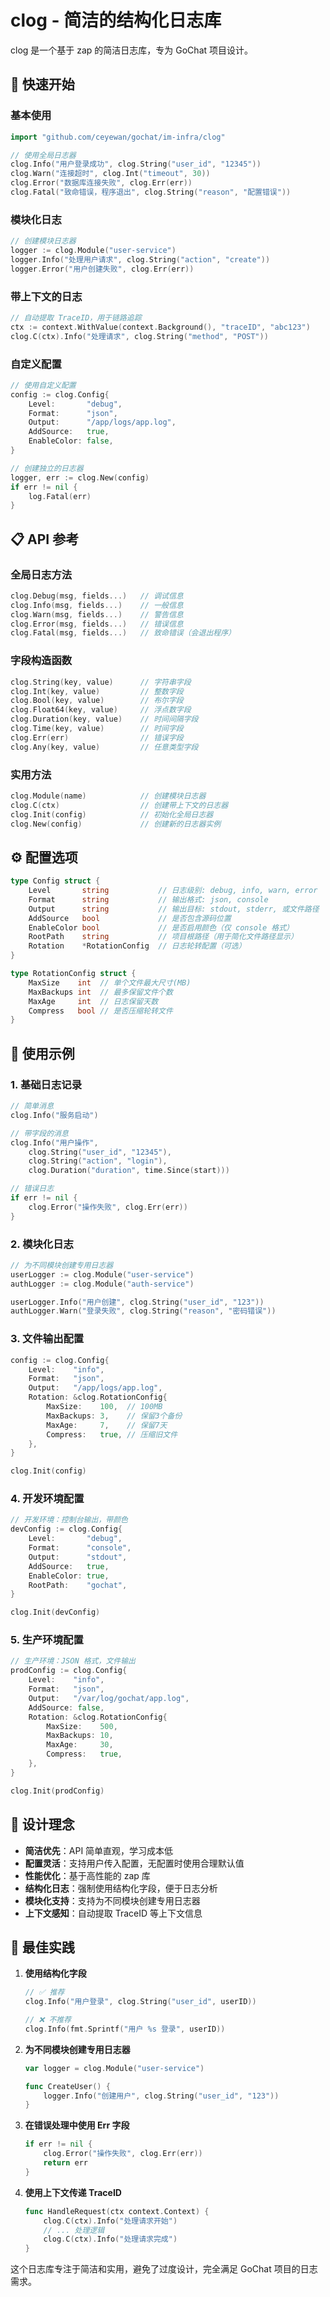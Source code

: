# clog - 简洁的结构化日志库

clog 是一个基于 zap 的简洁日志库，专为 GoChat 项目设计。

## 🚀 快速开始

### 基本使用

```go
import "github.com/ceyewan/gochat/im-infra/clog"

// 使用全局日志器
clog.Info("用户登录成功", clog.String("user_id", "12345"))
clog.Warn("连接超时", clog.Int("timeout", 30))
clog.Error("数据库连接失败", clog.Err(err))
clog.Fatal("致命错误，程序退出", clog.String("reason", "配置错误"))
```

### 模块化日志

```go
// 创建模块日志器
logger := clog.Module("user-service")
logger.Info("处理用户请求", clog.String("action", "create"))
logger.Error("用户创建失败", clog.Err(err))
```

### 带上下文的日志

```go
// 自动提取 TraceID，用于链路追踪
ctx := context.WithValue(context.Background(), "traceID", "abc123")
clog.C(ctx).Info("处理请求", clog.String("method", "POST"))
```

### 自定义配置

```go
// 使用自定义配置
config := clog.Config{
    Level:       "debug",
    Format:      "json",
    Output:      "/app/logs/app.log",
    AddSource:   true,
    EnableColor: false,
}

// 创建独立的日志器
logger, err := clog.New(config)
if err != nil {
    log.Fatal(err)
}
```

## 📋 API 参考

### 全局日志方法

```go
clog.Debug(msg, fields...)   // 调试信息
clog.Info(msg, fields...)    // 一般信息  
clog.Warn(msg, fields...)    // 警告信息
clog.Error(msg, fields...)   // 错误信息
clog.Fatal(msg, fields...)   // 致命错误（会退出程序）
```

### 字段构造函数

```go
clog.String(key, value)      // 字符串字段
clog.Int(key, value)         // 整数字段
clog.Bool(key, value)        // 布尔字段
clog.Float64(key, value)     // 浮点数字段
clog.Duration(key, value)    // 时间间隔字段
clog.Time(key, value)        // 时间字段
clog.Err(err)                // 错误字段
clog.Any(key, value)         // 任意类型字段
```

### 实用方法

```go
clog.Module(name)            // 创建模块日志器
clog.C(ctx)                  // 创建带上下文的日志器
clog.Init(config)            // 初始化全局日志器
clog.New(config)             // 创建新的日志器实例
```

## ⚙️ 配置选项

```go
type Config struct {
    Level       string           // 日志级别: debug, info, warn, error
    Format      string           // 输出格式: json, console
    Output      string           // 输出目标: stdout, stderr, 或文件路径
    AddSource   bool             // 是否包含源码位置
    EnableColor bool             // 是否启用颜色（仅 console 格式）
    RootPath    string           // 项目根路径（用于简化文件路径显示）
    Rotation    *RotationConfig  // 日志轮转配置（可选）
}

type RotationConfig struct {
    MaxSize    int  // 单个文件最大尺寸(MB)
    MaxBackups int  // 最多保留文件个数
    MaxAge     int  // 日志保留天数
    Compress   bool // 是否压缩轮转文件
}
```

## 📝 使用示例

### 1. 基础日志记录

```go
// 简单消息
clog.Info("服务启动")

// 带字段的消息
clog.Info("用户操作", 
    clog.String("user_id", "12345"),
    clog.String("action", "login"),
    clog.Duration("duration", time.Since(start)))

// 错误日志
if err != nil {
    clog.Error("操作失败", clog.Err(err))
}
```

### 2. 模块化日志

```go
// 为不同模块创建专用日志器
userLogger := clog.Module("user-service")
authLogger := clog.Module("auth-service")

userLogger.Info("用户创建", clog.String("user_id", "123"))
authLogger.Warn("登录失败", clog.String("reason", "密码错误"))
```

### 3. 文件输出配置

```go
config := clog.Config{
    Level:    "info",
    Format:   "json",
    Output:   "/app/logs/app.log",
    Rotation: &clog.RotationConfig{
        MaxSize:    100,  // 100MB
        MaxBackups: 3,    // 保留3个备份
        MaxAge:     7,    // 保留7天
        Compress:   true, // 压缩旧文件
    },
}

clog.Init(config)
```

### 4. 开发环境配置

```go
// 开发环境：控制台输出，带颜色
devConfig := clog.Config{
    Level:       "debug",
    Format:      "console",
    Output:      "stdout",
    AddSource:   true,
    EnableColor: true,
    RootPath:    "gochat",
}

clog.Init(devConfig)
```

### 5. 生产环境配置

```go
// 生产环境：JSON 格式，文件输出
prodConfig := clog.Config{
    Level:    "info",
    Format:   "json",
    Output:   "/var/log/gochat/app.log",
    AddSource: false,
    Rotation: &clog.RotationConfig{
        MaxSize:    500,
        MaxBackups: 10,
        MaxAge:     30,
        Compress:   true,
    },
}

clog.Init(prodConfig)
```

## 🎯 设计理念

- **简洁优先**：API 简单直观，学习成本低
- **配置灵活**：支持用户传入配置，无配置时使用合理默认值
- **性能优化**：基于高性能的 zap 库
- **结构化日志**：强制使用结构化字段，便于日志分析
- **模块化支持**：支持为不同模块创建专用日志器
- **上下文感知**：自动提取 TraceID 等上下文信息

## 🔧 最佳实践

1. **使用结构化字段**
   ```go
   // ✅ 推荐
   clog.Info("用户登录", clog.String("user_id", userID))
   
   // ❌ 不推荐
   clog.Info(fmt.Sprintf("用户 %s 登录", userID))
   ```

2. **为不同模块创建专用日志器**
   ```go
   var logger = clog.Module("user-service")
   
   func CreateUser() {
       logger.Info("创建用户", clog.String("user_id", "123"))
   }
   ```

3. **在错误处理中使用 Err 字段**
   ```go
   if err != nil {
       clog.Error("操作失败", clog.Err(err))
       return err
   }
   ```

4. **使用上下文传递 TraceID**
   ```go
   func HandleRequest(ctx context.Context) {
       clog.C(ctx).Info("处理请求开始")
       // ... 处理逻辑
       clog.C(ctx).Info("处理请求完成")
   }
   ```

这个日志库专注于简洁和实用，避免了过度设计，完全满足 GoChat 项目的日志需求。